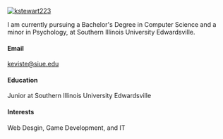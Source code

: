 

[![kstewart223](https://img.shields.io/badge/kstewart223-github-blue?logo=github)](https://github.com/kstewart223)

I am currently pursuing a Bachelor's Degree in Computer Science and a minor in Psychology, at Southern Illinois University Edwardsville.

#### Email
keviste@siue.edu

#### Education
Junior at Southern Illinois University Edwardsville

#### Interests
Web Desgin, Game Development, and IT

